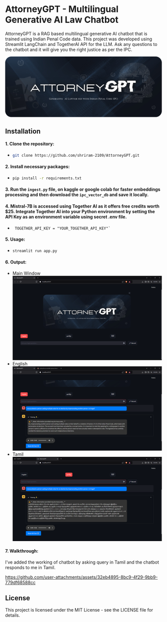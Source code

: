 # AttorneyGPT - Multilingual Generative AI Law Chatbot

AttorneyGPT is a RAG based multilingual generative AI chatbot that is trained using Indian Penal Code data. This project was developed using Streamlit LangChain and TogetherAI API for the LLM. Ask any questions to the chatbot and it will give you the right justice as per the IPC.

![main](https://github.com/shriram-2109/AttorneyGPT/blob/main/images/AttorneyGPTcover.png)

## Installation

#### 1. Clone the repository:
   - ```bash
     git clone https://github.com/shriram-2109/AttorneyGPT.git
     ```
#### 2. Install necessary packages:
   - ```bash
     pip install -r requirements.txt
     ```
#### 3. Run the `ingest.py` file, on kaggle or google colab for faster embeddings processing and then download the `ipc_vector_db` and save it locally.
#### 4. Mistral-7B is accessed using Together AI as it offers free credits worth $25. Integrate Together AI into your Python environment by setting the API Key as an environment variable using secret .env file.
   - ```.env
      TOGETHER_API_KEY = "YOUR_TOGETHER_API_KEY"`
     ```
#### 5. Usage:
  - ```bash
    streamlit run app.py
    ```
#### 6. Output: 
- Main Window
![out1](https://github.com/shriram-2109/AttorneyGPT/blob/main/images/Main_Image.png)
- English
![out2](https://github.com/shriram-2109/AttorneyGPT/blob/main/images/English.png)
- Tamil
![out3](https://github.com/shriram-2109/AttorneyGPT/blob/main/images/Tamil.png)

#### 7. Walkthrough:
I've added the working of chatbot by asking query in Tamil and the chatbot responds to me in Tamil.

https://github.com/user-attachments/assets/32eb4895-8bc9-4f29-9bb9-779df68588cc

## License

This project is licensed under the MIT License - see the LICENSE file for details.
